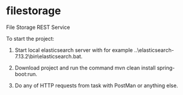 # filestorage
 File Storage REST Service


To start the project:

1. Start local elasticsearch server with for example ..\elasticsearch-7.13.2\bin\elasticsearch.bat.

2. Download project and run the command mvn clean install spring-boot:run.

3. Do any of HTTP requests from task with PostMan or anything else.
